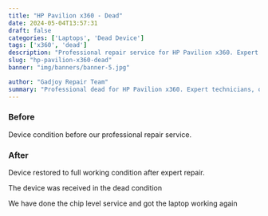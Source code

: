 ```yaml
---
title: "HP Pavilion x360 - Dead"
date: 2024-05-04T13:57:31
draft: false
categories: ['Laptops', 'Dead Device']
tags: ['x360', 'dead']
description: "Professional repair service for HP Pavilion x360. Expert diagnosis and quality repairs in Bangalore."
slug: "hp-pavilion-x360-dead"
banner: "img/banners/banner-5.jpg"

author: "Gadjoy Repair Team"
summary: "Professional dead for HP Pavilion x360. Expert technicians, quality parts, warranty included."
---
```


### Before

Device condition before our professional repair service.

### After

Device restored to full working condition after expert repair.

The device was received in the dead condition

We have done the chip level service and got the laptop working again